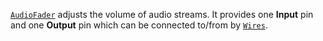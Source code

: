 [`AudioFader`](https://create.roblox.com/docs/reference/engine/classes/AudioFader) adjusts the volume of audio streams. It provides one
**Input** pin and one **Output** pin which can be connected to/from by
[`Wires`](https://create.roblox.com/docs/reference/engine/classes/Wire).